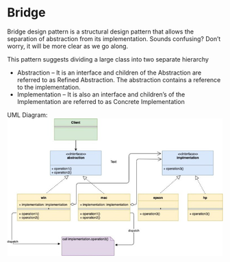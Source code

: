 # Bridge

Bridge design pattern is a structural design pattern that allows the separation of abstraction from its implementation. Sounds confusing? Don’t worry, it will be more clear as we go along.

This pattern suggests dividing a large class into two separate hierarchy

- Abstraction – It is an interface and children of the Abstraction are referred to as Refined Abstraction. The abstraction contains a reference to the implementation.
- Implementation – It is also an interface and children’s of the Implementation are referred to as Concrete Implementation
  
UML Diagram:
![](./../../images/Bridge-Design-Pattern.jpg)